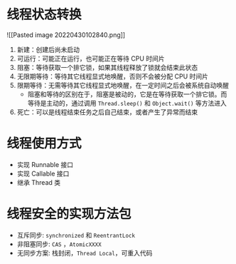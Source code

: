 # 线程状态转换
![[Pasted image 20220430102840.png]]
1. 新建：创建后尚未启动 
2. 可运行：可能正在运行，也可能正在等待 CPU 时间片
3. 阻塞：等待获取一个排它锁，如果其线程释放了锁就会结束此状态
4. 无限期等待：等待其它线程显式地唤醒，否则不会被分配 CPU 时间片
5. 限期等待：无需等待其它线程显式地唤醒，在一定时间之后会被系统自动唤醒
	- 阻塞和等待的区别在于，阻塞是被动的，它是在等待获取一个排它锁。而等待是主动的，通过调用 `Thread.sleep()` 和 `Object.wait()` 等方法进入
6. 死亡：可以是线程结束任务之后自己结束，或者产生了异常而结束

# 线程使用方式
-   实现 Runnable 接口
-   实现 Callable 接口
-   继承 Thread 类

# 线程安全的实现方法包
-   互斥同步: `synchronized` 和 `ReentrantLock`
-   非阻塞同步: `CAS` ，`AtomicXXXX`
-   无同步方案: 栈封闭，`Thread Local`，可重入代码